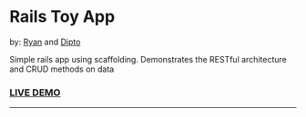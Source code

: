 # Rails Toy App

by: [Ryan](https://github.com/rvvergara) and [Dipto](https://github.com/dipto0321)

Simple rails app using scaffolding. Demonstrates the RESTful architecture and CRUD methods on data

### [LIVE DEMO](https://rails-toy-app-103118.herokuapp.com/)

---
